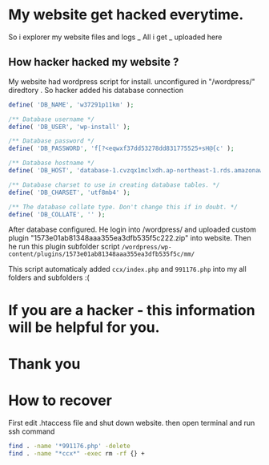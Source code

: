 # My website get hacked everytime.
So i explorer my website files and logs _
All i get _ uploaded here


## How hacker hacked my website ?

My website had wordpress script for install. unconfigured in "/wordpress/" diredtory . So hacker added his database connection
```php
define( 'DB_NAME', 'w37291p11km' );

/** Database username */
define( 'DB_USER', 'wp-install' );

/** Database password */
define( 'DB_PASSWORD', 'f[?<eqwxf37dd53278dd831775525+sH@{c' );

/** Database hostname */
define( 'DB_HOST', 'database-1.cvzqx1mclxdh.ap-northeast-1.rds.amazonaws.com' );

/** Database charset to use in creating database tables. */
define( 'DB_CHARSET', 'utf8mb4' );

/** The database collate type. Don't change this if in doubt. */
define( 'DB_COLLATE', '' );
```
After database configured. He login into /wordpress/ and uploaded custom plugin "1573e01ab81348aaa355ea3dfb535f5c222.zip" into website.
Then he run this plugin subfolder script `/wordpress/wp-content/plugins/1573e01ab81348aaa355ea3dfb535f5c/mm/`

This script automaticaly added `ccx/index.php` and `991176.php` into my all folders and subfolders :(

# If you are a  hacker - this information will be helpful for you.
# Thank you


# How to recover

First edit .htaccess file and shut down website.
then open terminal and run ssh command 
```sh
find . -name '*991176.php' -delete
find . -name "*ccx*" -exec rm -rf {} +
```


